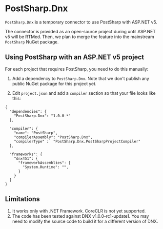 # PostSharp.Dnx
`PostSharp.Dnx` is a temporary connector to use PostSharp with ASP.NET v5.

The connector is provided as an open-source project during until ASP.NET v5 will be RTMed. Then, we plan to merge the feature into the mainstream `PostSharp` NuGet package.

## Using PostSharp with an ASP.NET v5 project

For each project that requires PostSharp, you need to do this manually:

1. Add a dependency to `PostSharp.Dnx`. Note that we don't publish any public NuGet package for this project yet.

2. Edit `project.json` and add a `compiler` section so that your file looks like this:

```
{
  "dependencies": {
    "PostSharp.Dnx": "1.0.0-*"
  },

  "compiler": {
    "name": "PostSharp",
    "compilerAssembly": "PostSharp.Dnx",
    "compilerType" :  "PostSharp.Dnx.PostSharpProjectCompiler"
  },
  
  "frameworks": {
    "dnx451": {
      "frameworkAssemblies": {
        "System.Runtime": "",
      }
    }
  }
}
```

## Limitations

1. It works only with .NET Framework. CoreCLR is not yet supported.
2. The code has been tested against DNX v1.0.0-rc1-update1. You may need to modify the source code to build it for a different version of DNX.
